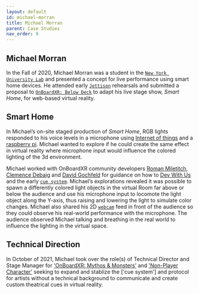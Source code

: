 ```yaml
---
layout: default
id: michael-morran
title: Michael Morran
parent: Case Studies
nav_order: 9
---
```


## Michael Morran

In the Fall of 2020, Michael Morran was a student in the [`New York University Lab`](./nyu-lab.md) and presented a concept for live performance using smart home devices. He attended early [`Jettison`](./jettison) rehearsals and submitted a proposal to [`OnBoardXR: Below Deck`](./obxr2-below-deck) to adapt his live stage show, *Smart Home*, for web-based virtual reality. 

## Smart Home
In Michael’s on-site staged production of *Smart Home*, RGB lights responded to his voice levels in a microphone using [Internet of things]( https://en.wikipedia.org/wiki/Internet_of_things) and a [raspberry pi]( https://en.wikipedia.org/wiki/Raspberry_Pi). Michael wanted to explore if he could create the same effect in virtual reality where microphone input would influence the colored lighting of the 3d environment. 

Michael worked with OnBoardXR community developers [Roman Miletitch](), [Clemence Debaig]() and [David Gochfeld]() for guidance on how to [Dev With Us]() and the early [`cue system`](). Michael’s explorations revealed it was possible to spawn a differently colored light objects in the virtual Room far above or below the audience and use his microphone input to locomote the light object along the Y-axis, thus raising and lowering the light to simulate color changes. Michael also shared his 2D [`webcam`]() feed in front of the audience so they could observe his real-world performance with the microphone. The audience observed Michael talking and breathing in the real world to influence the lighting in the virtual space.

## Technical Direction
In October of 2021, Michael took over the role(s) of Technical Director and Stage Manager for ['OnBoardXR: Mythos & Monsters']() and ['Non-Player Character']() seeking to expand and stablize the ['cue system'] and protocol for artists without a technical background to communicate and create custom theatrical cues in virtual reality. 

